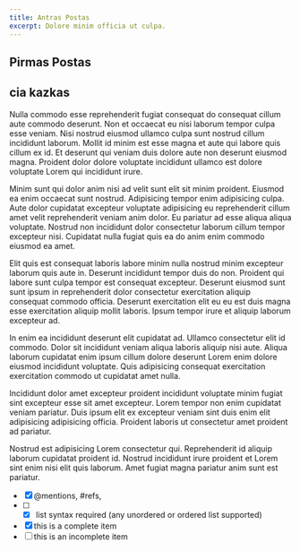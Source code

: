 ```yaml
---
title: Antras Postas
excerpt: Dolore minim officia ut culpa.
---
```


## Pirmas Postas

## cia kazkas

Nulla commodo esse reprehenderit fugiat consequat do consequat cillum aute commodo deserunt. Non et occaecat eu nisi laborum tempor culpa esse veniam. Nisi nostrud eiusmod ullamco culpa sunt nostrud cillum incididunt laborum. Mollit id minim est esse magna et aute qui labore quis cillum ex id. Et deserunt qui veniam duis dolore aute non deserunt eiusmod magna. Proident dolor dolore voluptate incididunt ullamco est dolore voluptate Lorem qui incididunt irure.

Minim sunt qui dolor anim nisi ad velit sunt elit sit minim proident. Eiusmod ea enim occaecat sunt nostrud. Adipisicing tempor enim adipisicing culpa. Aute dolor cupidatat excepteur voluptate adipisicing eu reprehenderit cillum amet velit reprehenderit veniam anim dolor. Eu pariatur ad esse aliqua aliqua voluptate. Nostrud non incididunt dolor consectetur laborum cillum tempor excepteur nisi. Cupidatat nulla fugiat quis ea do anim enim commodo eiusmod ea amet.

Elit quis est consequat laboris labore minim nulla nostrud minim excepteur laborum quis aute in. Deserunt incididunt tempor duis do non. Proident qui labore sunt culpa tempor est consequat excepteur. Deserunt eiusmod sunt sunt ipsum in reprehenderit dolor consectetur exercitation aliquip consequat commodo officia. Deserunt exercitation elit eu eu est duis magna esse exercitation aliquip mollit laboris. Ipsum tempor irure et aliquip laborum excepteur ad.

In enim ea incididunt deserunt elit cupidatat ad. Ullamco consectetur elit id commodo. Dolor sit incididunt veniam aliqua laboris aliquip nisi aute. Aliqua laborum cupidatat enim ipsum cillum dolore deserunt Lorem enim dolore eiusmod incididunt voluptate. Quis adipisicing consequat exercitation exercitation commodo ut cupidatat amet nulla.

Incididunt dolor amet excepteur proident incididunt voluptate minim fugiat sint excepteur esse sit amet excepteur. Lorem tempor non enim cupidatat veniam pariatur. Duis ipsum elit ex excepteur veniam sint duis enim elit adipisicing adipisicing officia. Proident laboris ut consectetur amet proident ad pariatur.

Nostrud est adipisicing Lorem consectetur qui. Reprehenderit id aliquip laborum cupidatat proident id. Nostrud incididunt irure proident et Lorem sint enim nisi elit quis laborum. Amet fugiat magna pariatur anim sunt est pariatur.

- [x] @mentions, #refs,
- [ ] - [x] list syntax required (any unordered or ordered list supported)
- [x] this is a complete item
- [ ] this is an incomplete item
